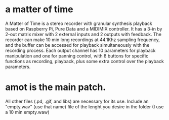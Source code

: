 # a matter of time
A Matter of Time is a stereo recorder with granular synthesis playback based on Raspberry Pi, Pure Data and a MIDIMIX controller. 
It has a 3-in by 2-out matrix mixer with 2 external inputs and 2 outputs with feedback. The recorder can make 10 min long recordings at 44.1Khz sampling frequency, and the buffer can be accessed for playback simultaneously with the recording process. 
Each output channel has 10 parameters for playback manipulation and one for panning control, with 8 buttons for specific functions as recording, playback, plus some extra control over the playback parameters.

# amot is the main patch. 
All other files (.pd, .gif, and libs) are necessary for its use.
Include an "empty.wav" (use that name) file of the lenght you desire in the folder (I use a 10 min empty.waw)
